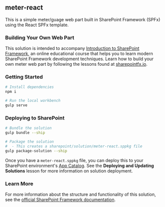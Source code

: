 ## meter-react

This is a simple meter/guage web part built in SharePoint Framework (SPFx) using the React SPFx template.

### Building Your Own Web Part

This solution is intended to accompany [Introduction to SharePoint Framework](https://sharepointfx.io/), an online educational course that helps you to learn modern SharePoint Framework development techniques. Learn how to build your own meter web part by following the lessons found at [sharepointfx.io](https://sharepointfx.io/).

### Getting Started

```bash
# Install dependencies
npm i

# Run the local workbench
gulp serve
```

### Deploying to SharePoint

```bash
# Bundle the solution
gulp bundle --ship

# Package the solution
#  - This creates a sharepoint/solution/meter-react.sppkg file
gulp package-solution --ship
```

Once you have a `meter-react.sppkg` file, you can deploy this to your SharePoint environment's [App Catalog](https://docs.microsoft.com/en-us/sharepoint/use-app-catalog). See the **Deploying and Updating Solutions** lesson for more information on solution deployment.

### Learn More
For more information about the structure and functionality of this solution, see the [official SharePoint Framework documentation](https://docs.microsoft.com/en-us/sharepoint/dev/spfx/sharepoint-framework-overview).
